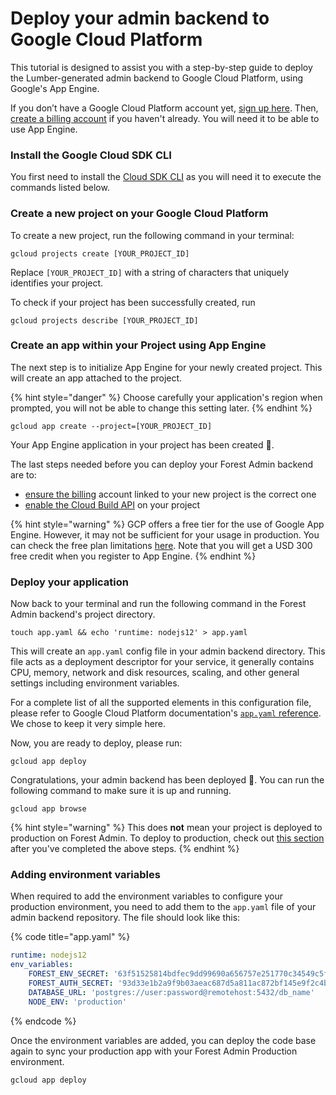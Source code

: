 # Deploy your admin backend to Google Cloud Platform

This tutorial is designed to assist you with a step-by-step guide to deploy the Lumber-generated admin backend to Google Cloud Platform, using Google's App Engine.&#x20;

If you don’t have a Google Cloud Platform account yet, [sign up here](https://cloud.google.com/free). Then, [create a billing account](https://cloud.google.com/billing/docs/how-to/manage-billing-account#create\_a\_new\_billing\_account) if you haven't already. You will need it to be able to use App Engine.

### **Install the Google Cloud SDK CLI**

You first need to install the [Cloud SDK CLI](https://cloud.google.com/sdk/docs/downloads-interactive) as you will need it to execute the commands listed below.

### Create a new project on your Google Cloud Platform

To create a new project, run the following command in your terminal:

```
gcloud projects create [YOUR_PROJECT_ID]
```

Replace `[YOUR_PROJECT_ID]` with a string of characters that uniquely identifies your project.

To check if your project has been successfully created, run

```
gcloud projects describe [YOUR_PROJECT_ID]
```

### Create an app within your Project using App Engine

The next step is to initialize App Engine for your newly created project. This will create an app attached to the project.

{% hint style="danger" %}
Choose carefully your application's region when prompted, you will not be able to change this setting later.
{% endhint %}

```
gcloud app create --project=[YOUR_PROJECT_ID]
```

Your App Engine application in your project has been created 🎊.&#x20;

The last steps needed before you can deploy your Forest Admin backend are to:

* [ensure the billing](https://cloud.google.com/apis/docs/getting-started#enabling\_billing) account linked to your new project is the correct one
* [enable the Cloud Build API](https://cloud.google.com/apis/docs/getting-started#enabling\_apis) on your project

{% hint style="warning" %}
GCP offers a free tier for the use of Google App Engine. However, it may not be sufficient for your usage in production. You can check the free plan limitations [here](https://cloud.google.com/free/). Note that you will get a USD 300 free credit when you register to App Engine.
{% endhint %}

### Deploy your application

Now back to your terminal and run the following command in the Forest Admin backend's project directory.

```
touch app.yaml && echo 'runtime: nodejs12' > app.yaml
```

This will create an `app.yaml` config file in your admin backend directory. This file acts as a deployment descriptor for your service, it generally contains CPU, memory, network and disk resources, scaling, and other general settings including environment variables.

For a complete list of all the supported elements in this configuration file, please refer to Google Cloud Platform documentation's [`app.yaml`](https://cloud.google.com/appengine/docs/flexible/nodejs/reference/app-yaml)[ reference](https://cloud.google.com/appengine/docs/flexible/nodejs/reference/app-yaml). We chose to keep it very simple here.

Now, you are ready to deploy, please run:

```
gcloud app deploy
```

Congratulations, your admin backend has been deployed 🎊. You can run the following command to make sure it is up and running.

```
gcloud app browse
```

{% hint style="warning" %}
This does **not** mean your project is deployed to production on Forest Admin. To deploy to production, check out [this section](../../reference-guide/how-it-works/environments.md#deploying-to-production) after you've completed the above steps.
{% endhint %}

### Adding environment variables

When required to add the environment variables to configure your production environment, you need to add them to the `app.yaml` file of your admin backend repository. The file should look like this:

{% code title="app.yaml" %}
```yaml
runtime: nodejs12
env_variables:
	FOREST_ENV_SECRET: '63f51525814bdfec9dd99690a656757e251770c34549c5f383d909f5cce41eb9'
	FOREST_AUTH_SECRET: '93d33e1b2a9f9b03aeac687d5a811ac872bf145e9f2c4b28'
	DATABASE_URL: 'postgres://user:password@remotehost:5432/db_name'
	NODE_ENV: 'production'
```
{% endcode %}

Once the environment variables are added, you can deploy the code base again to sync your production app with your Forest Admin Production environment.

```
gcloud app deploy
```
